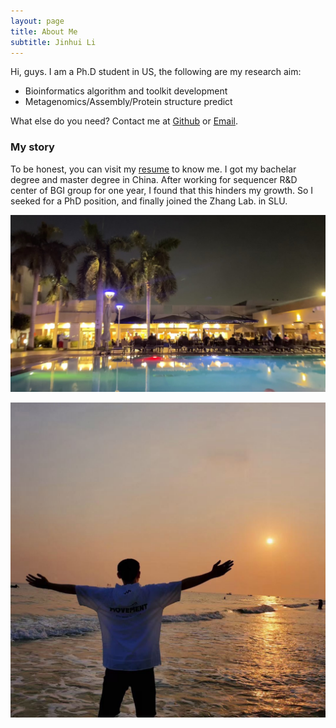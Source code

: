 ```yaml
---
layout: page
title: About Me
subtitle: Jinhui Li
---
```


Hi, guys. I am a Ph.D student in US, the following are my research aim:

- Bioinformatics algorithm and toolkit development
- Metagenomics/Assembly/Protein structure predict

What else do you need? Contact me at [Github](https://github.com/jinhuili-lab) or [Email](ijinhui@foxmail.com).

### My story

To be honest, you can visit my [resume](https://jinhuili-lab.github.io/resume/) to know me.
I got my bachelar degree and master degree in China. After working for sequencer R&D center of BGI group for one year, I found that this hinders my growth. So I seeked for a PhD position, and finally joined the Zhang Lab. in SLU.

![Cairo](./assets/img/kairo.jpg)

![seaside](./assets/img/seaside.jpg)


